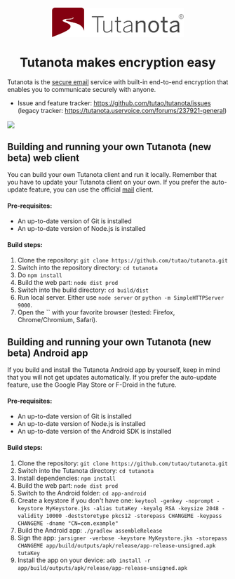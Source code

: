 <h1 align="center">
<br>
  <img src="resources/images/logo-red.svg" alt="Tutanota logo" width="300">
  <br>
    <br>
  Tutanota makes encryption easy
  <br>
</h1>

Tutanota is the [secure email](https://tutanota.com) service with built-in end-to-end encryption that enables you to communicate securely with anyone.

* Issue and feature tracker: https://github.com/tutao/tutanota/issues (legacy tracker: https://tutanota.uservoice.com/forums/237921-general)

<a href="https://play.google.com/store/apps/details?id=de.tutao.tutanota">
<img src="https://play.google.com/intl/en_us/badges/images/generic/en_badge_web_generic.png" height="75" align="center">
</a>


## Building and running your own Tutanota (new beta) web client

You can build your own Tutanota client and run it locally. Remember that you have to update your Tutanota client on 
your own. If you prefer the auto-update feature, you can use the official [mail](https://mail.tutanota.com) client.

#### Pre-requisites:
* An up-to-date version of Git is installed
* An up-to-date version of Node.js is installed

#### Build steps:

1. Clone the repository: `git clone https://github.com/tutao/tutanota.git`
2. Switch into the repository directory: `cd tutanota`
3. Do `npm install`
4. Build the web part: `node dist prod`
5. Switch into the build directory: `cd build/dist`
6. Run local server. Either use `node server` or `python -m SimpleHTTPServer 9000`.
7. Open the `` with your favorite browser (tested: Firefox, Chrome/Chromium, Safari).

## Building and running your own Tutanota (new beta) Android app

If you build and install the Tutanota Android app by yourself, keep in mind that you will not get updates automatically.
If you prefer the auto-update feature, use the Google Play Store or F-Droid in the future.

#### Pre-requisites:
* An up-to-date version of Git is installed
* An up-to-date version of Node.js is installed
* An up-to-date version of the Android SDK is installed

#### Build steps:

1. Clone the repository: `git clone https://github.com/tutao/tutanota.git`
2. Switch into the Tutanota directory: `cd tutanota`
3. Install dependencies: `npm install`
4. Build the web part: `node dist prod`
5. Switch to the Android folder: `cd app-android`
6. Create a keystore if you don't have one: `keytool -genkey -noprompt -keystore MyKeystore.jks -alias tutaKey -keyalg RSA -keysize 2048 -validity 10000 -deststoretype pkcs12 -storepass CHANGEME -keypass CHANGEME -dname "CN=com.example"`
7. Build the Android app: `./gradlew assembleRelease`
8. Sign the app: `jarsigner -verbose -keystore MyKeystore.jks -storepass CHANGEME app/build/outputs/apk/release/app-release-unsigned.apk tutaKey`
9. Install the app on your device: `adb install -r app/build/outputs/apk/release/app-release-unsigned.apk`
